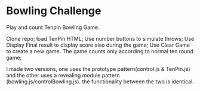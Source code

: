 
Bowling Challenge
=================

Play and count Tenpin Bowling Game.

Clone repo;
load TenPin HTML;
Use number buttons to simulate throws;
Use Display Final result to display score also during the game;
Use Clear Game to create a new game.
The game counts only according to normal ten round game;

I made two versions, one uses the prototype pattern(control.js & TenPin.js) and the other uses
a revealing module pattern (bowling.js/controlBowling.js). the functionality between the two is
identical.
